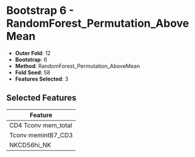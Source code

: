 # Bootstrap 6 - RandomForest_Permutation_AboveMean

- **Outer Fold**: 12
- **Bootstrap**: 6
- **Method**: RandomForest_Permutation_AboveMean
- **Fold Seed**: 58
- **Features Selected**: 3

## Selected Features

| Feature |
|---------|
| CD4 Tconv mem_total |
| Tconv memintB7_CD3 |
| NKCD56hi_NK |
